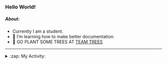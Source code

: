 ### Hello World!

##### About:
- Currently I am a student.
- 🌱 I’m learning how to make better documentation.
- 🌱 GO PLANT SOME TREES AT [TEAM TREES](https://teamtrees.org/)

---
<details>
  <summary>:zap: My Activity:</summary>
  
<!--START_SECTION:waka-->
![Code Time](http://img.shields.io/badge/Code%20Time-1%2C087%20hrs%2037%20mins-blue)

**I'm a Night 🦉** 

```text
🌞 Morning                1285 commits        ██░░░░░░░░░░░░░░░░░░░░░░░   09.15 % 
🌆 Daytime                4836 commits        █████████░░░░░░░░░░░░░░░░   34.44 % 
🌃 Evening                4096 commits        ███████░░░░░░░░░░░░░░░░░░   29.17 % 
🌙 Night                  3824 commits        ███████░░░░░░░░░░░░░░░░░░   27.23 % 
```
📅 **I'm Most Productive on Wednesday** 

```text
Monday                   2158 commits        ████░░░░░░░░░░░░░░░░░░░░░   15.37 % 
Tuesday                  1714 commits        ███░░░░░░░░░░░░░░░░░░░░░░   12.21 % 
Wednesday                3220 commits        ██████░░░░░░░░░░░░░░░░░░░   22.93 % 
Thursday                 1770 commits        ███░░░░░░░░░░░░░░░░░░░░░░   12.61 % 
Friday                   1390 commits        ██░░░░░░░░░░░░░░░░░░░░░░░   09.90 % 
Saturday                 1299 commits        ██░░░░░░░░░░░░░░░░░░░░░░░   09.25 % 
Sunday                   2490 commits        ████░░░░░░░░░░░░░░░░░░░░░   17.73 % 
```


📊 **This Week I Spent My Time On** 

```text
🔥 Editors: 
VS Code                  7 hrs 10 mins       █████████████████████████   100.00 % 

🐱‍💻 Projects: 
CSF22                    3 hrs 57 mins       ██████████████░░░░░░░░░░░   55.16 % 
quizeco                  1 hr 45 mins        ██████░░░░░░░░░░░░░░░░░░░   24.50 % 
technocean-frontend      1 hr 11 mins        ████░░░░░░░░░░░░░░░░░░░░░   16.58 % 
praise                   14 mins             █░░░░░░░░░░░░░░░░░░░░░░░░   03.44 % 
gdsc-next-weather-app    0 secs              ░░░░░░░░░░░░░░░░░░░░░░░░░   00.22 % 
```


 Last Updated on 05/04/2023 08:08:04 UTC
<!--END_SECTION:waka-->
</details>
